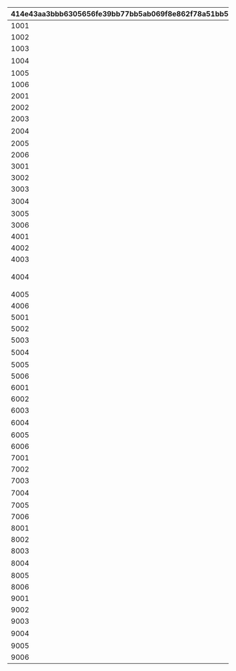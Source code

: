 |414e43aa3bbb6305656fe39bb77bb5ab069f8e862f78a51bb5de8c08b05d3e9b|6aae975f5ccf3c50529abd9e2ac4d6fa539a558e98decedaef27c1cd8076e305|d5ffcac0d92a280d87a9d88ed3526bd7bdee7ae60ba99fc3afd47056de4f656e|8e962711c37fb2442291621139e0d254a9e9d67e4ce4d20b359a18428b06e590|dcca5e0887bdc26ebfc5540995e51643bc36f768f7f3deec7633555ce6cccf75|09bfada72c1f959913ff6b8627819849ef7658760adf9da581a5e6f0df938db0|d4b468ca35ef444941ed5750417a0b89e19ba0a18a31b7028331754eecf0dd52|4a9ffcc5a87355565b3eb53b23a03e7a702ff7504c0716da3bb72864081635ea|fbbf6d5e1738458c1e221a3b4a7418aa9ae99f4170ed3dad5ae760c178e53b77|e432b917028acaca86dc991249e91c1c292e94141f0a7e5861127fec191abf8a|2f84e4b88fa5841e6b07eab9155817710422d5f9fccc04852e5cf8b772424abf|
| --- | --- | --- | --- | --- | --- | --- | --- | --- | --- | --- |
|1001|1|0|0|100|130011|bsm_idle_yamato|0|1|1.3|1|
|1002|1|bsm_drama_arm_crossed_loop|0|0|bsm_drama_arm_crossed||1|3|0.2|130011|
|1003|1|0||0|vo_minigame_1014_top_1000|||21||vo_minigame_1014|
|1004|1|1|0|5|弱肉強食、上等だよ\n正面から勝てない時は\n裏をかくことも考えな|1|0|11|0|130011|
|1005|1|||||||91||0|
|1006|1|||1|bsm_idle_yamato|||3|0.3|130011|
|2001|2|0|0|100|130011|bsm_idle_yamato|0|1|1.3|1|
|2002|2|||1|bsm_drama_thinking|||3|0.2|130011|
|2003|2|0||0|vo_minigame_1014_top_1001|||21||vo_minigame_1014|
|2004|2|1|0|6|いつかはワカナにも\n教えてやるか\n敵に勝って味わう\nヤシオーリの味をね|1|0|11|0|130011|
|2005|2|||||||91||0|
|2006|2|||1|bsm_idle_yamato|||3|0.3|130011|
|3001|3|0|0|100|130011|bsm_idle_yamato|0|1|1.3|1|
|3002|3|bsm_drama_doya_loop|0|0|bsm_drama_doya||1|3|0.2|130011|
|3003|3|0||0|vo_minigame_1014_top_1002|||21||vo_minigame_1014|
|3004|3|1|0|7|メカニックとしちゃ、\nフブキの腕は神業さ…\n妹でよかったよ、\nホントにさ|1|0|11|0|130011|
|3005|3|||||||91||0|
|3006|3|||1|bsm_idle_yamato|||3|0.3|130011|
|4001|4|0|0|100|130111|bsm_idle_wakana|0|1|1.3|1|
|4002|4|bsm_drama_guts_loop|0|0|bsm_drama_guts||1|3|0.2|130111|
|4003|4|0||0|vo_minigame_1014_top_2000|||21||vo_minigame_1014|
|4004|4|1|0|8|参加者のみなさんには\nごめんなさいですが…\nローン返済のためにも\n勝たせてもらいます！|1|0|11|0|130111|
|4005|4|||||||91||0|
|4006|4|||1|bsm_idle_wakana|||3|0.3|130111|
|5001|5|0|0|100|130111|bsm_idle_wakana|0|1|1.3|1|
|5002|5|||1|bsm_drama_wish|||3|0.2|130111|
|5003|5|0||0|vo_minigame_1014_top_2001|||21||vo_minigame_1014|
|5004|5|1|0|8|こう言ったら\nなんですけど…\n姉さんが楽しそうで、\nわたしもうれしいです|1|0|11|0|130111|
|5005|5|||||||91||0|
|5006|5|||1|bsm_idle_wakana|||3|0.3|130111|
|6001|6|0|0|100|130111|bsm_idle_wakana|0|1|1.3|1|
|6002|6|||1|bsm_drama_pazzled|||3|0.2|130111|
|6003|6|0||0|vo_minigame_1014_top_2002|||21||vo_minigame_1014|
|6004|6|1|0|7|フブキちゃんに\n野菜を食べてもらう\nにはどうしたら…\nも、もっと強引に…？|1|0|11|0|130111|
|6005|6|||||||91||0|
|6006|6|||1|bsm_idle_wakana|||3|0.3|130111|
|7001|7|0|0|100|130211|bsm_idle_fubuki|0|1|1.3|1|
|7002|7|||1|bsm_drama_smile|||3|0.2|130211|
|7003|7|0||0|vo_minigame_1014_top_3000|||21||vo_minigame_1014|
|7004|7|1|0|5|対戦相手のお仕事は～\nぼくたちに賞金を\n運んでくるコト♪\nよろしくね～♡|1|0|11|0|130211|
|7005|7|||||||91||0|
|7006|7|||1|bsm_idle_fubuki|||3|0.2|130211|
|8001|8|0|0|100|130211|bsm_idle_fubuki|0|1|1.3|1|
|8002|8|bsm_drama_doya_loop||0|bsm_drama_doya||1|3|0.2|130211|
|8003|8|0||0|vo_minigame_1014_top_3001|||21||vo_minigame_1014|
|8004|8|1|0|7|もうヤマ姉優勝で\n決まってっしー♪\n賞金全部もらっといて\nよくねー？|1|0|11|0|130211|
|8005|8|||||||91||0|
|8006|8|||1|bsm_idle_fubuki|||3|0.2|130211|
|9001|9|0|0|100|130211|bsm_idle_fubuki|0|1|1.3|1|
|9002|9|bsm_drama_laugh_loop|0|0|bsm_drama_laugh||1|3|0.2|130211|
|9003|9|0||0|vo_minigame_1014_top_3002|||21||vo_minigame_1014|
|9004|9|1|0|7|お兄さんを弾にして\n撃つ武器とか、ど～？\nきゃはは、よわそ～♡|1|0|11|0|130211|
|9005|9|||||||91||0|
|9006|9|||1|bsm_idle_fubuki|||3|0.2|130211|